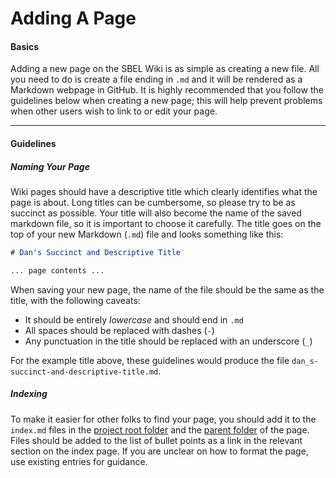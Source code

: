 # Adding A Page

#### Basics
Adding a new page on the SBEL Wiki is as simple as creating a new file. All you need to do is create a file ending in `.md` and it will be rendered as a Markdown webpage in GitHub. It is highly recommended that you follow the guidelines below when creating a new page; this will help prevent problems when other users wish to link to or edit your page.

---

#### Guidelines

##### Naming Your Page
Wiki pages should have a descriptive title which clearly identifies what the page is about. Long titles can be cumbersome, so please try to be as succinct as possible. Your title will also become the name of the saved markdown file, so it is important to choose it carefully. The title goes on the top of your new Markdown (`.md`) file and looks something like this:

```Markdown
# Dan's Succinct and Descriptive Title

... page contents ...
```

When saving your new page, the name of the file should be the same as the title, with the following caveats:
- It should be entirely _lowercase_ and should end in `.md`
- All spaces should be replaced with dashes (`-`)
- Any punctuation in the title should be replaced with an underscore (`_`)

For the example title above, these guidelines would produce the file `dan_s-succinct-and-descriptive-title.md`.

##### Indexing
To make it easier for other folks to find your page, you should add it to the `index.md` files in the [project root folder](/index.md) and the [parent folder](/meta/index.md) of the page. Files should be added to the list of bullet points as a link in the relevant section on the index page. If you are unclear on how to format the page, use existing entries for guidance.